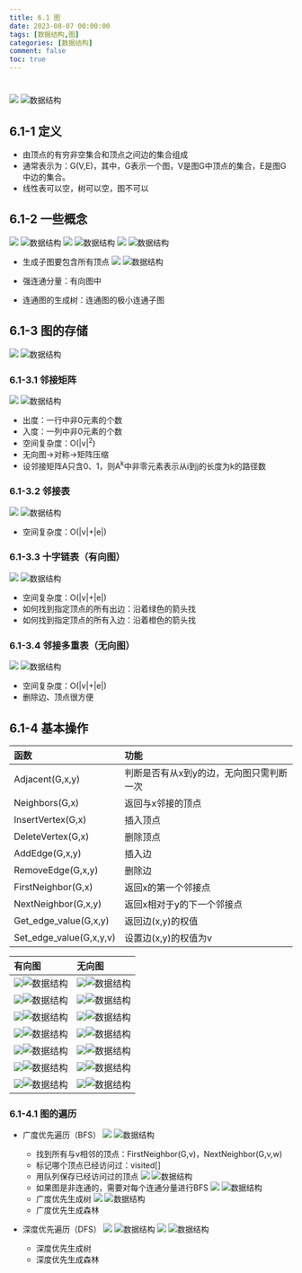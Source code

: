 ```yaml
---
title: 6.1 图
date: 2023-08-07 00:00:00
tags: [数据结构,图]
categories: [数据结构]
comment: false
toc: true
---
```

#
<!--more-->

![](../../../../themes/yilia/source/img/datastruct/6_graph/graph/1.png)
![数据结构](/img/datastruct/6_graph/graph/1.png)


## 6.1-1 定义
- 由顶点的有穷非空集合和顶点之间边的集合组成
- 通常表示为：G(V,E)，其中，G表示一个图，V是图G中顶点的集合，E是图G中边的集合。
- 线性表可以空，树可以空，图不可以


## 6.1-2 一些概念
![](../../../../themes/yilia/source/img/datastruct/6_graph/graph/2.png)
![数据结构](/img/datastruct/6_graph/graph/2.png)
![](../../../../themes/yilia/source/img/datastruct/6_graph/graph/3.png)
![数据结构](/img/datastruct/6_graph/graph/3.png)
![](../../../../themes/yilia/source/img/datastruct/6_graph/graph/4.png)
![数据结构](/img/datastruct/6_graph/graph/4.png)
- 生成子图要包含所有顶点
![](../../../../themes/yilia/source/img/datastruct/6_graph/graph/5.png)
![数据结构](/img/datastruct/6_graph/graph/5.png)
- 强连通分量：有向图中

- 连通图的生成树：连通图的极小连通子图

## 6.1-3 图的存储
![](../../../../themes/yilia/source/img/datastruct/6_graph/graph/6.png)
![数据结构](/img/datastruct/6_graph/graph/6.png)
### 6.1-3.1 邻接矩阵
![](../../../../themes/yilia/source/img/datastruct/6_graph/graph/7.png)
![数据结构](/img/datastruct/6_graph/graph/7.png)
- 出度：一行中非0元素的个数
- 入度：一列中非0元素的个数
- 空间复杂度：O(|v|<sup>2</sup>)
- 无向图->对称->矩阵压缩
- 设邻接矩阵A只含0、1，则A<sup>k</sup>中非零元素表示从i到j的长度为k的路径数

### 6.1-3.2 邻接表
![](../../../../themes/yilia/source/img/datastruct/6_graph/graph/8.png)
![数据结构](/img/datastruct/6_graph/graph/8.png)
- 空间复杂度：O(|v|+|e|)

### 6.1-3.3 十字链表（有向图）
![](../../../../themes/yilia/source/img/datastruct/6_graph/graph/9.png)
![数据结构](/img/datastruct/6_graph/graph/9.png)
- 空间复杂度：O(|v|+|e|)
- 如何找到指定顶点的所有出边：沿着绿色的箭头找
- 如何找到指定顶点的所有入边：沿着橙色的箭头找

### 6.1-3.4 邻接多重表（无向图）
![](../../../../themes/yilia/source/img/datastruct/6_graph/graph/10.png)
![数据结构](/img/datastruct/6_graph/graph/10.png)
- 空间复杂度：O(|v|+|e|)
- 删除边、顶点很方便


## 6.1-4 基本操作
|函数|功能|
|:---|:---|
|Adjacent(G,x,y)|判断是否有从x到y的边，无向图只需判断一次|
|Neighbors(G,x)|返回与x邻接的顶点|
|InsertVertex(G,x)|插入顶点|
|DeleteVertex(G,x)|删除顶点|
|AddEdge(G,x,y)|插入边|
|RemoveEdge(G,x,y)|删除边|
|FirstNeighbor(G,x)|返回x的第一个邻接点|
|NextNeighbor(G,x,y)|返回x相对于y的下一个邻接点|
|Get_edge_value(G,x,y)|返回边(x,y)的权值|
|Set_edge_value(G,x,y,v)|设置边(x,y)的权值为v|

|有向图|无向图|
|:---|:---|
|![](../../../../themes/yilia/source/img/datastruct/6_graph/graph/11.png)![数据结构](/img/datastruct/6_graph/graph/11.png)|![](../../../../themes/yilia/source/img/datastruct/6_graph/graph/12.png)![数据结构](/img/datastruct/6_graph/graph/12.png)|
|![](../../../../themes/yilia/source/img/datastruct/6_graph/graph/13.png)![数据结构](/img/datastruct/6_graph/graph/13.png)|![](../../../../themes/yilia/source/img/datastruct/6_graph/graph/14.png)![数据结构](/img/datastruct/6_graph/graph/14.png)|
|![](../../../../themes/yilia/source/img/datastruct/6_graph/graph/15.png)![数据结构](/img/datastruct/6_graph/graph/15.png)|![](../../../../themes/yilia/source/img/datastruct/6_graph/graph/15.png)![数据结构](/img/datastruct/6_graph/graph/15.png)|
|![](../../../../themes/yilia/source/img/datastruct/6_graph/graph/16.png)![数据结构](/img/datastruct/6_graph/graph/16.png)|![](../../../../themes/yilia/source/img/datastruct/6_graph/graph/17.png)![数据结构](/img/datastruct/6_graph/graph/17.png)|
|![](../../../../themes/yilia/source/img/datastruct/6_graph/graph/18.png)![数据结构](/img/datastruct/6_graph/graph/18.png)|![](../../../../themes/yilia/source/img/datastruct/6_graph/graph/18.png)![数据结构](/img/datastruct/6_graph/graph/18.png)|
|![](../../../../themes/yilia/source/img/datastruct/6_graph/graph/19.png)![数据结构](/img/datastruct/6_graph/graph/19.png)|![](../../../../themes/yilia/source/img/datastruct/6_graph/graph/19.png)![数据结构](/img/datastruct/6_graph/graph/19.png)|
|![](../../../../themes/yilia/source/img/datastruct/6_graph/graph/20.png)![数据结构](/img/datastruct/6_graph/graph/20.png)|![](../../../../themes/yilia/source/img/datastruct/6_graph/graph/20.png)![数据结构](/img/datastruct/6_graph/graph/20.png)|

### 6.1-4.1 图的遍历
- 广度优先遍历（BFS）
![](../../../../themes/yilia/source/img/datastruct/6_graph/graph/21.png)
![数据结构](/img/datastruct/6_graph/graph/21.png)

    - 找到所有与v相邻的顶点：FirstNeighbor(G,v)，NextNeighbor(G,v,w)
    - 标记哪个顶点已经访问过：visited[]
    - 用队列保存已经访问过的顶点
![](../../../../themes/yilia/source/img/datastruct/6_graph/graph/22.png)
![数据结构](/img/datastruct/6_graph/graph/22.png)
    - 如果图是非连通的，需要对每个连通分量进行BFS
![](../../../../themes/yilia/source/img/datastruct/6_graph/graph/23.png)
![数据结构](/img/datastruct/6_graph/graph/23.png)
    - 广度优先生成树
![](../../../../themes/yilia/source/img/datastruct/6_graph/graph/24.png)
![数据结构](/img/datastruct/6_graph/graph/24.png)
    - 广度优先生成森林
- 深度优先遍历（DFS）
![](../../../../themes/yilia/source/img/datastruct/6_graph/graph/25.png)
![数据结构](/img/datastruct/6_graph/graph/25.png)
![](../../../../themes/yilia/source/img/datastruct/6_graph/graph/26.png)
![数据结构](/img/datastruct/6_graph/graph/26.png)
    - 深度优先生成树
    - 深度优先生成森林
